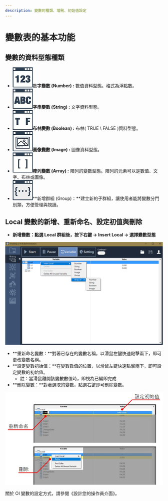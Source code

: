 ```yaml
---
description: 變數的種類、增刪、初始值設定
---
```


# 變數表的基本功能

## 變數的資料型態種類

* ![](../../../.gitbook/assets/variable-number.jpg)數**字變數 \(Number\) :** 數值資料型態。格式為浮點數。
* ​​![](../../../.gitbook/assets/variable-string%20%282%29.jpg)**字串變數 \(String\) :** 文字資料型態。
* ​​![](../../../.gitbook/assets/variable-bool.jpg)**布林變數 \(Boolean\) :** 布林\( TRUE \ FALSE \)資料型態。
* ​​![](../../../.gitbook/assets/variable-image.jpg)**圖像變數 \(Image\) :** 圖像資料型態。
* ​​![](../../../.gitbook/assets/variable-array.jpg)**陣列變數 \(Array\) :** 陣列的變數型態。陣列的元素可以是數值、文字、布林或圖像。
* ​​![](../../../.gitbook/assets/variable-group.jpg)**新增群組 \(Group\)：**建立新的子群組，讓使用者能將變數分門別類，方便管理與視讀。

## Local 變數的新增、重新命名、設定初值與刪除

* **新增變數：點選 Local 群組後，按下右鍵 -&gt; Insert Local -&gt; 選擇變數型態** 

![Create Local Variable](../../../.gitbook/assets/variable-createnew.png)

* **重新命名變數：**對著已存在的變數名稱，以滑鼠左鍵快速點擊兩下，即可更改變數名稱。
* **設定變數初始值：**在變數數值的位置，以滑鼠左鍵快速點擊兩下，即可設定變數的初始值。
  * 註：當滑鼠離開該變數數值時，即視為已編即完成
* **刪除變數：**對著選取的變數，點選右鍵即可刪除變數。

![&#x8B8A;&#x6578;&#x7684;&#x91CD;&#x65B0;&#x547D;&#x540D;&#x3001;&#x521D;&#x59CB;&#x503C;&#x8A2D;&#x5B9A;&#x3001;&#x522A;&#x9664;](../../../.gitbook/assets/variableoperation.jpg)



關於 OI 變數的設定方式，請參閱《設計您的操作員介面》。



